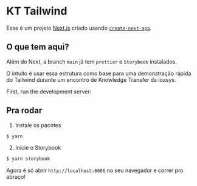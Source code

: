 # KT Tailwind

Esse é um projeto [Next.js](https://nextjs.org/) criado usando [`create-next-app`](https://github.com/vercel/next.js/tree/canary/packages/create-next-app).

## O que tem aqui?

Além do Next, a branch `main` já tem `prettier` e `Storybook` instalados.

O intuito é usar essa estrutura como base para uma demonstração rápida do Tailwind durante um encontro de Knowledge Transfer da ioasys.

First, run the development server:

## Pra rodar

1. Instale os pacotes

```bash
$ yarn
```

2. Inicie o Storybook

```bash
$ yarn storybook
```

Agora é só abrir `http://localhost:6006` no seu navegador e correr pro abraço!
